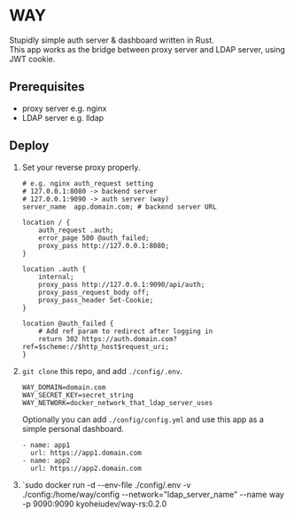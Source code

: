 # WAY

Stupidly simple auth server & dashboard written in Rust.\
This app works as the bridge between proxy server and LDAP server, using JWT cookie.

## Prerequisites
- proxy server e.g. nginx
- LDAP server e.g. lldap

## Deploy

1. Set your reverse proxy properly.
   ```
   # e.g. nginx auth_request setting
   # 127.0.0.1:8080 -> backend server
   # 127.0.0.1:9090 -> auth server (way)
   server_name  app.domain.com; # backend server URL

   location / {
       auth_request .auth;
       error_page 500 @auth_failed;
       proxy_pass http://127.0.0.1:8080;
   }

   location .auth {
       internal;
       proxy_pass http://127.0.0.1:9090/api/auth;
       proxy_pass_request_body off;
       proxy_pass_header Set-Cookie;
   }

   location @auth_failed {
       # Add ref param to redirect after logging in
       return 302 https://auth.domain.com?ref=$scheme://$http_host$request_uri;
   }
   ```

2. `git clone` this repo, and add `./config/.env`.
   ```
   WAY_DOMAIN=domain.com
   WAY_SECRET_KEY=secret_string
   WAY_NETWORK=docker_network_that_ldap_server_uses
   ```

   Optionally you can add `./config/config.yml` and use this app as a simple
   personal dashboard.

   ```
   - name: app1
     url: https://app1.domain.com
   - name: app2
     url: https://app2.domain.com
   ```

3. `sudo docker run -d --env-file ./config/.env -v ./config:/home/way/config --network="ldap_server_name" --name way -p 9090:9090 kyoheiudev/way-rs:0.2.0
